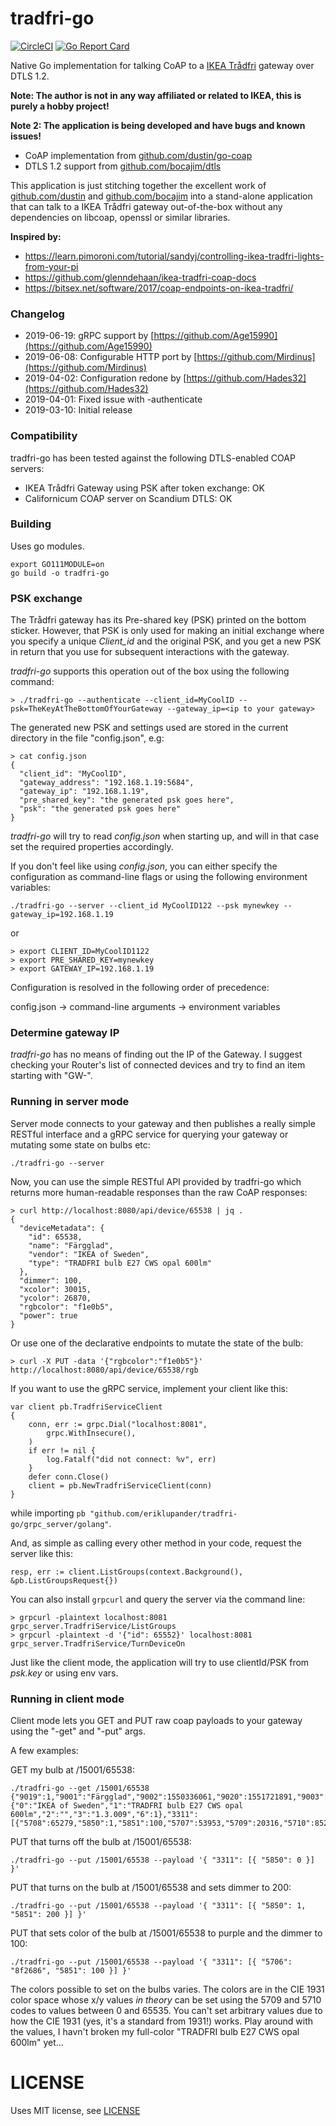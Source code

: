 # tradfri-go

[![CircleCI](https://circleci.com/gh/eriklupander/tradfri-go.svg?style=svg)](https://circleci.com/gh/eriklupander/tradfri-go)
[![Go Report Card](https://goreportcard.com/badge/github.com/eriklupander/tradfri-go)](https://goreportcard.com/report/github.com/eriklupander/tradfri-go)

Native Go implementation for talking CoAP to a [IKEA Trådfri](https://www.ikea.com/ms/en_US/usearch/?&query=tr%C3%A5dfri) gateway over DTLS 1.2.

**Note: The author is not in any way affiliated or related to IKEA, this is purely a hobby project!**

**Note 2: The application is being developed and have bugs and known issues!**

- CoAP implementation from [github.com/dustin/go-coap](https://github.com/dustin/go-coap)
- DTLS 1.2 support from [github.com/bocajim/dtls](https://github.com/bocajim/dtls)

This application is just stitching together the excellent work of [github.com/dustin](https://github.com/dustin) and [github.com/bocajim](https://github.com/bocajim) into a stand-alone application that can talk to a IKEA Trådfri gateway out-of-the-box without any dependencies on libcoap, openssl or similar libraries.

**Inspired by:**
- https://learn.pimoroni.com/tutorial/sandyj/controlling-ikea-tradfri-lights-from-your-pi
- https://github.com/glenndehaan/ikea-tradfri-coap-docs
- https://bitsex.net/software/2017/coap-endpoints-on-ikea-tradfri/

### Changelog
- 2019-06-19: gRPC support by [https://github.com/Age15990](https://github.com/Age15990)
- 2019-06-08: Configurable HTTP port by [https://github.com/Mirdinus](https://github.com/Mirdinus)
- 2019-04-02: Configuration redone by [https://github.com/Hades32](https://github.com/Hades32)
- 2019-04-01: Fixed issue with -authenticate
- 2019-03-10: Initial release

### Compatibility
tradfri-go has been tested against the following DTLS-enabled COAP servers:

- IKEA Trådfri Gateway using PSK after token exchange: OK
- Californicum COAP server on Scandium DTLS: OK

### Building
Uses go modules.

    export GO111MODULE=on
    go build -o tradfri-go
    
### PSK exchange
The Trådfri gateway has its Pre-shared key (PSK) printed on the bottom sticker. However, that PSK is only used for making an initial exchange where you specify a unique _Client_id_ and the original PSK, and you get a new PSK in return that you use for subsequent interactions with the gateway.

_tradfri-go_ supports this operation out of the box using the following command:

    > ./tradfri-go --authenticate --client_id=MyCoolID --psk=TheKeyAtTheBottomOfYourGateway --gateway_ip=<ip to your gateway>

The generated new PSK and settings used are stored in the current directory in the file "config.json", e.g:

    > cat config.json
    {
      "client_id": "MyCoolID",
      "gateway_address": "192.168.1.19:5684",
      "gateway_ip": "192.168.1.19",
      "pre_shared_key": "the generated psk goes here",
      "psk": "the generated psk goes here"
    }
    
_tradfri-go_ will try to read _config.json_ when starting up, and will in that case set the required properties accordingly.

If you don't feel like using _config.json_, you can either specify the configuration as command-line flags or using the following environment variables:

    ./tradfri-go --server --client_id MyCoolID122 --psk mynewkey --gateway_ip=192.168.1.19

or

    > export CLIENT_ID=MyCoolID1122
    > export PRE_SHARED_KEY=mynewkey
    > export GATEWAY_IP=192.168.1.19
    
Configuration is resolved in the following order of precedence:

config.json -> command-line arguments -> environment variables
    
### Determine gateway IP
_tradfri-go_ has no means of finding out the IP of the Gateway. I suggest checking your Router's list of connected devices and try to find an item starting with "GW-".

### Running in server mode
Server mode connects to your gateway and then publishes a really simple RESTful interface and a gRPC service for querying your gateway or mutating some state on bulbs etc:

    ./tradfri-go --server
    
Now, you can use the simple RESTful API provided by tradfri-go which returns more human-readable responses than the raw CoAP responses:

    > curl http://localhost:8080/api/device/65538 | jq .
    {
      "deviceMetadata": {
        "id": 65538,
        "name": "Färgglad",
        "vendor": "IKEA of Sweden",
        "type": "TRADFRI bulb E27 CWS opal 600lm"
      },
      "dimmer": 100,
      "xcolor": 30015,
      "ycolor": 26870,
      "rgbcolor": "f1e0b5",
      "power": true
    }
    
Or use one of the declarative endpoints to mutate the state of the bulb:

    > curl -X PUT -data '{"rgbcolor":"f1e0b5"}' http://localhost:8080/api/device/65538/rgb

If you want to use the gRPC service, implement your client like this:

    var client pb.TradfriServiceClient
	{
		conn, err := grpc.Dial("localhost:8081",
			grpc.WithInsecure(),
		)
		if err != nil {
			log.Fatalf("did not connect: %v", err)
		}
		defer conn.Close()
		client = pb.NewTradfriServiceClient(conn)
	}

while importing `pb "github.com/eriklupander/tradfri-go/grpc_server/golang"`.

And, as simple as calling every other method in your code, request the server like this:

    resp, err := client.ListGroups(context.Background(), &pb.ListGroupsRequest{})

You can also install `grpcurl` and query the server via the command line:

    > grpcurl -plaintext localhost:8081 grpc_server.TradfriService/ListGroups
    > grpcurl -plaintext -d '{"id": 65552}' localhost:8081 grpc_server.TradfriService/TurnDeviceOn
    
Just like the client mode, the application will try to use clientId/PSK from _psk.key_ or using env vars.

### Running in client mode

Client mode lets you GET and PUT raw coap payloads to your gateway using the "-get" and "-put" args.

A few examples:

GET my bulb at /15001/65538:

    ./tradfri-go --get /15001/65538
    {"9019":1,"9001":"Färgglad","9002":1550336061,"9020":1551721891,"9003":65538,"9054":0,"5750":2,"3":{"0":"IKEA of Sweden","1":"TRADFRI bulb E27 CWS opal 600lm","2":"","3":"1.3.009","6":1},"3311":[{"5708":65279,"5850":1,"5851":100,"5707":53953,"5709":20316,"5710":8520,"5706":"8f2686","9003":0}]}

PUT that turns off the bulb at /15001/65538:
    
    ./tradfri-go --put /15001/65538 --payload '{ "3311": [{ "5850": 0 }] }'
    
PUT that turns on the bulb at /15001/65538 and sets dimmer to 200:
    
    ./tradfri-go --put /15001/65538 --payload '{ "3311": [{ "5850": 1, "5851": 200 }] }'
    
PUT that sets color of the bulb at /15001/65538 to purple and the dimmer to 100:
        
    ./tradfri-go --put /15001/65538 --payload '{ "3311": [{ "5706": "8f2686", "5851": 100 }] }'
    
The colors possible to set on the bulbs varies. The colors are in the CIE 1931 color space whose x/y values _in theory_ can be set using the 5709 and 5710 codes to values between 0 and 65535. You can't set arbitrary values due to how the CIE 1931 (yes, it's a standard from 1931!) works. Play around with the values, I havn't broken my full-color "TRADFRI bulb E27 CWS opal 600lm" yet...

# LICENSE

Uses MIT license, see [LICENSE](LICENSE)
